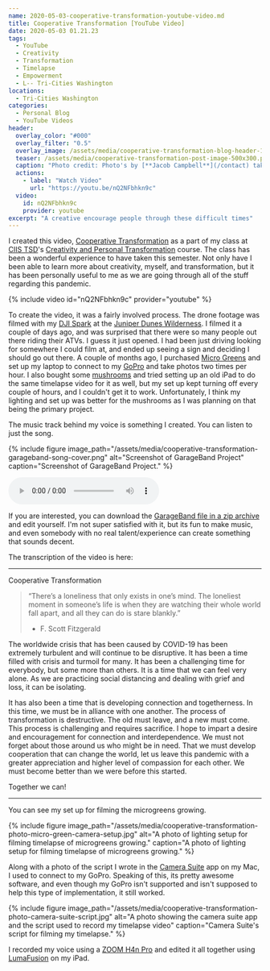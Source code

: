 ```yaml
---
name: 2020-05-03-cooperative-transformation-youtube-video.md
title: Cooperative Transformation [YouTube Video]
date: 2020-05-03 01.21.23
tags:
  - YouTube
  - Creativity
  - Transformation
  - Timelapse
  - Empowerment
  - L-- Tri-Cities Washington
locations: 
  - Tri-Cities Washington
categories:
  - Personal Blog
  - YouTube Videos
header:
  overlay_color: "#000"
  overlay_filter: "0.5"
  overlay_image: /assets/media/cooperative-transformation-blog-header-1600x400.png
  teaser: /assets/media/cooperative-transformation-post-image-500x300.png
  caption: "Photo credit: Photo's by [**Jacob Campbell**](/contact) taken at Juniper Dunes."
  actions:
    - label: "Watch Video"
      url: "https://youtu.be/nQ2NFbhkn9c"
  video:
    id: nQ2NFbhkn9c
    provider: youtube
excerpt: "A creative encourage people through these difficult times"
---
```


I created this video, [Cooperative Transformation](https://youtu.be/nQ2NFbhkn9c) as a part of my class at [CIIS TSD](https://www.ciis.edu/academics/graduate-programs/transformative-studies)'s [Creativity and Personal Transformation](https://www.ciis.edu/academics/course-descriptions/creativity-and-personal-transformation) course. The class has been a wonderful experience to have taken this semester. Not only have I been able to learn more about creativity, myself, and transformation, but it has been personally useful to me as we are going through all of the stuff regarding this pandemic.

{% include video id="nQ2NFbhkn9c" provider="youtube" %}

To create the video, it was a fairly involved process. The drone footage was filmed with my [DJI Spark](https://www.dji.com/spark) at the [Juniper Dunes Wilderness](https://en.wikipedia.org/wiki/Juniper_Dunes_Wilderness). I filmed it a couple of days ago, and was surprised that there were so many people out there riding their ATVs. I guess it just opened. I had been just driving looking for somewhere I could film at, and ended up seeing a sign and deciding I should go out there. A couple of months ago, I purchased [Micro Greens](https://backtotheroots.com/collections/microgreens-grow-kits-and-planters/products/microgreen-grow-kit-variety-3-pack) and set up my laptop to connect to my [GoPro](https://gopro.com/en/us/update/hero-2018) and take photos two times per hour. I also bought some [mushrooms](https://backtotheroots.com/collections/mushroom-grow-kits/products/mushroom-grow-kit) and tried setting up an old iPad to do the same timelapse video for it as well, but my set up kept turning off every couple of hours, and I couldn't get it to work. Unfortunately, I think my lighting and set up was better for the mushrooms as I was planning on that being the primary project.

The music track behind my voice is something I created. You can listen to just the song.

{% include figure image_path="/assets/media/cooperative-transformation-garageband-song-cover.png" alt="Screenshot of GarageBand Project" caption="Screenshot of GarageBand Project." %}

<audio controls preload="metadata" style=" width:300px;">
	<source src="/assets/media/cooperative-transformation-song.mp3" type="audio/mpeg">
	Your browser does not support the audio element.
</audio>

If you are interested, you can download the [GarageBand file in a zip archive](/assets/media/cooperative-transformation-garageband-song-project.zip) and edit yourself. I'm not super satisfied with it, but its fun to make music, and even somebody with no real talent/experience can create something that sounds decent.

The transcription of the video is here:

---

Cooperative Transformation

> “There’s a loneliness that only exists in one’s mind. The loneliest moment in someone’s life is when they are watching their whole world fall apart, and all they can do is stare blankly.”
> - F. Scott Fitzgerald

The worldwide crisis that has been caused by COVID-19 has been extremely turbulent and will continue to be disruptive. It has been a time filled with crisis and turmoil for many. It has been a challenging time for everybody, but some more than others. It is a time that we can feel very alone. As we are practicing social distancing and dealing with grief and loss, it can be isolating.

It has also been a time that is developing connection and togetherness. In this time, we must be in alliance with one another. The process of transformation is destructive. The old must leave, and a new must come. This process is challenging and requires sacrifice. I hope to impart a desire and encouragement for connection and interdependence.  We must not forget about those around us who might be in need. That we must develop cooperation that can change the world, let us leave this pandemic with a greater appreciation and higher level of compassion for each other. We must become better than we were before this started.

Together we can!

---

You can see my set up for filming the microgreens growing. 

{% include figure image_path="/assets/media/cooperative-transformation-photo-micro-green-camera-setup.jpg" alt="A photo of lighting setup for filming timelapse of microgreens growing." caption="A photo of lighting setup for filming timelapse of microgreens growing." %}

Along with a photo of the script I wrote in the [Camera Suite](https://www.camerasuite.org) app on my Mac, I used to connect to my GoPro. Speaking of this, its pretty awesome software, and even though my GoPro isn't supported and isn't supposed to help this type of implementation, it still worked.

{% include figure image_path="/assets/media/cooperative-transformation-photo-camera-suite-script.jpg" alt="A photo showing the camera suite app and the script used to record my timelapse video" caption="Camera Suite's script for filming my timelapse." %}

I recorded my voice using a [ZOOM H4n Pro](https://www.zoom-na.com/products/field-video-recording/field-recording/h4n-pro-handy-recorder) and edited it all together using [LumaFusion](https://luma-touch.com/lumafusion-for-ios-2/) on my iPad.